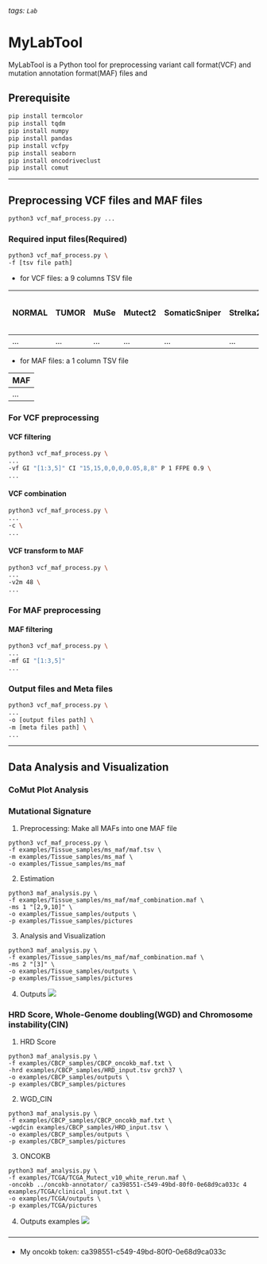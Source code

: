 ###### tags: `Lab`
# MyLabTool
MyLabTool is a Python tool for preprocessing variant call format(VCF) and mutation annotation format(MAF) files and 

## Prerequisite
```bash
pip install termcolor
pip install tqdm
pip install numpy
pip install pandas
pip install vcfpy
pip install seaborn
pip install oncodriveclust
pip install comut
```
______

## Preprocessing VCF files and MAF files
```bash
python3 vcf_maf_process.py ...
```
### Required input files(Required)
```bash
python3 vcf_maf_process.py \
-f [tsv file path]
```
- for VCF files: a 9 columns TSV file

| NORMAL | TUMOR | MuSe | Mutect2 | SomaticSniper | Strelka2 | VarScan2 | At Least # CALLS | At Most # REJECT |
| ------ | ----- | ---- | ------- | ------------- | -------- | -------- | ---------------- | ---------------- |
| ...    | ...   | ...  | ...     | ...           | ...      | ...      | ...              | ...              |
- for MAF files: a 1 column TSV file 

| MAF |
| --- |
| ... |

### For VCF preprocessing
#### VCF filtering
```bash
python3 vcf_maf_process.py \
...
-vf GI "[1:3,5]" CI "15,15,0,0,0,0.05,8,8" P 1 FFPE 0.9 \
...
```
#### VCF combination
```bash
python3 vcf_maf_process.py \
...
-c \
...
```
#### VCF transform to MAF 
```bash
python3 vcf_maf_process.py \
...
-v2m 48 \
...
```
### For MAF preprocessing
#### MAF filtering
```bash
python3 vcf_maf_process.py \
...
-mf GI "[1:3,5]"
...
```
### Output files and Meta files
```bash
python3 vcf_maf_process.py \
...
-o [output files path] \
-m [meta files path] \
...
```
______

## Data Analysis and Visualization
### CoMut Plot Analysis
### Mutational Signature

1. Preprocessing: Make all MAFs into one MAF file
```bash=
python3 vcf_maf_process.py \
-f examples/Tissue_samples/ms_maf/maf.tsv \
-m examples/Tissue_samples/ms_maf \
-o examples/Tissue_samples/ms_maf
```
2. Estimation
```bash=
python3 maf_analysis.py \
-f examples/Tissue_samples/ms_maf/maf_combination.maf \
-ms 1 "[2,9,10]" \
-o examples/Tissue_samples/outputs \
-p examples/Tissue_samples/pictures
```
3. Analysis and Visualization
```bash=
python3 maf_analysis.py \
-f examples/Tissue_samples/ms_maf/maf_combination.maf \
-ms 2 "[3]" \
-o examples/Tissue_samples/outputs \
-p examples/Tissue_samples/pictures
```
4. Outputs
![](https://i.imgur.com/mhWyWjf.png)


### HRD Score, Whole-Genome doubling(WGD) and Chromosome instability(CIN)

1. HRD Score
```bash=
python3 maf_analysis.py \
-f examples/CBCP_samples/CBCP_oncokb_maf.txt \
-hrd examples/CBCP_samples/HRD_input.tsv grch37 \
-o examples/CBCP_samples/outputs \
-p examples/CBCP_samples/pictures
```

2. WGD_CIN
```bash=
python3 maf_analysis.py \
-f examples/CBCP_samples/CBCP_oncokb_maf.txt \
-wgdcin examples/CBCP_samples/HRD_input.tsv \
-o examples/CBCP_samples/outputs \
-p examples/CBCP_samples/pictures
```

3. ONCOKB
```bash=
python3 maf_analysis.py \
-f examples/TCGA/TCGA_Mutect_v10_white_rerun.maf \
-oncokb ../oncokb-annotator/ ca398551-c549-49bd-80f0-0e68d9ca033c 4 examples/TCGA/clinical_input.txt \
-o examples/TCGA/outputs \
-p examples/TCGA/pictures
```

4. Outputs examples
![](https://i.imgur.com/hSv3VsM.png)




###

______
####
* My oncokb token: ca398551-c549-49bd-80f0-0e68d9ca033c